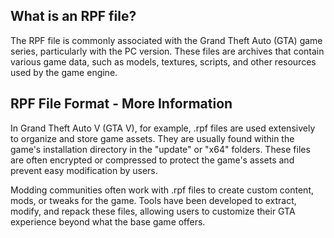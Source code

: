 ## What is an RPF file?

The RPF file is commonly associated with the Grand Theft Auto (GTA) game series, particularly with the PC version. These files are archives that contain various game data, such as models, textures, scripts, and other resources used by the game engine.

## RPF File Format - More Information

In Grand Theft Auto V (GTA V), for example, .rpf files are used extensively to organize and store game assets. They are usually found within the game's installation directory in the "update" or "x64" folders. These files are often encrypted or compressed to protect the game's assets and prevent easy modification by users.

Modding communities often work with .rpf files to create custom content, mods, or tweaks for the game. Tools have been developed to extract, modify, and repack these files, allowing users to customize their GTA experience beyond what the base game offers.




